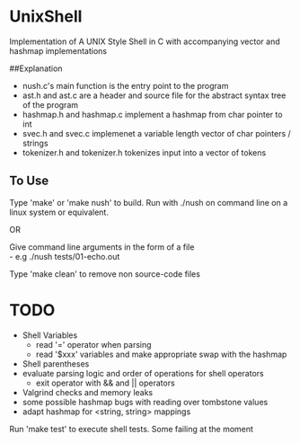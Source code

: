 # UnixShell
Implementation of A UNIX Style Shell in C with accompanying vector and hashmap implementations


##Explanation
- nush.c's main function is the entry point to the program
- ast.h and ast.c are a header and source file for the abstract syntax tree of the program
- hashmap.h and hashmap.c implement a hashmap from char pointer to int
- svec.h and svec.c implemenet a variable length vector of char pointers / strings
- tokenizer.h and tokenizer.h tokenizes input into a vector of tokens


## To Use
Type 'make' or 'make nush' to build. Run with ./nush on command line on a linux system or equivalent.

OR

Give command line arguments in the form of a file	
	- e.g ./nush tests/01-echo.out


Type 'make clean' to remove non source-code files

# TODO

- Shell Variables 
	- read '=' operator when parsing 
	- read '$xxx' variables and make appropriate swap with the hashmap
- Shell parentheses
- evaluate parsing logic and order of operations for shell operators
	- exit operator with && and || operators
- Valgrind checks and memory leaks
- some possible hashmap bugs with reading over tombstone values
- adapt hashmap for <string, string> mappings


Run 'make test' to execute shell tests.  Some failing at the moment
